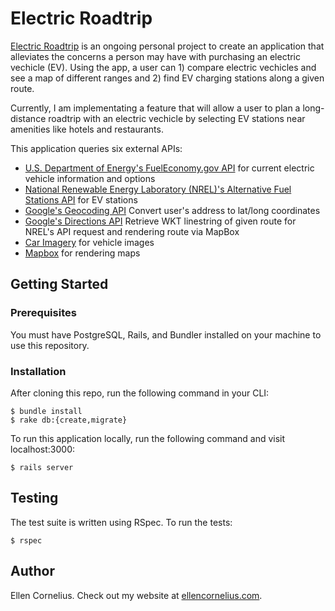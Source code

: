 # Electric Roadtrip
[Electric Roadtrip](https://electric-roadtrip.herokuapp.com/) is an ongoing personal project to create an application that alleviates the concerns a person may have with purchasing an electric vechicle (EV). Using the app, a user can 1) compare electric vechicles and see a map of different ranges and 2) find EV charging stations along a given route. 

Currently, I am implementating a feature that will allow a user to plan a long-distance roadtrip with an electric vechicle by selecting EV stations near amenities like hotels and restaurants. 

This application queries six external APIs:
* [U.S. Department of Energy's FuelEconomy.gov API](https://www.fueleconomy.gov/feg/ws/index.shtml) for current electric vehicle information and options
* [National Renewable Energy Laboratory (NREL)'s Alternative Fuel Stations API](https://developer.nrel.gov/docs/transportation/alt-fuel-stations-v1/) for EV stations
* [Google's Geocoding API](https://developers.google.com/maps/documentation/geocoding/intro) Convert user's address to lat/long coordinates
* [Google's Directions API](https://developers.google.com/maps/documentation/directions/intro) Retrieve WKT linestring of given route for NREL's API request and rendering route via MapBox
* [Car Imagery](http://www.carimagery.com/) for vehicle images
* [Mapbox](https://www.mapbox.com/developers/) for rendering maps

## Getting Started

### Prerequisites
You must have PostgreSQL, Rails, and Bundler installed on your machine to use this repository.

### Installation
After cloning this repo, run the following command in your CLI:
```
$ bundle install
$ rake db:{create,migrate}
```

To run this application locally, run the following command and visit localhost:3000:
```
$ rails server
```

## Testing
The test suite is written using RSpec. To run the tests:
```
$ rspec
```

## Author
Ellen Cornelius. Check out my website at [ellencornelius.com](https://www.ellencornelius.com/).
